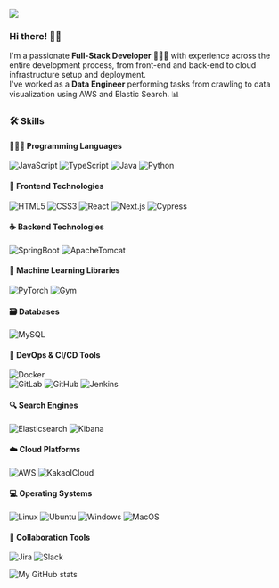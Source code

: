 <a href="mailto%3Ajueun.dev%40gmail.com" target="_blank"><img src="https://img.shields.io/badge/jueun.dev%40gmail.com-%23EA4335?style=flat-square&logo=gmail&logoColor=white"/></a>

### Hi there! 👋🏻
I'm a passionate **Full-Stack Developer** 👩🏻‍💻 with experience across the entire development process, from front-end and back-end to cloud infrastructure setup and deployment.
<br/>
I've worked as a **Data Engineer** performing tasks from crawling to data visualization using AWS and Elastic Search. 📊
<br/>


### 🛠️ Skills 

#### 👩🏻‍💻 Programming Languages
![JavaScript](https://img.shields.io/badge/-JavaScript-black?style=flat-square&logo=javascript)
![TypeScript](https://img.shields.io/badge/-TypeScript-007ACC?style=flat-square&logo=typescript&logoColor=white)
![Java](https://img.shields.io/badge/-Java-red?style=flat-square&logo=java)
![Python](https://img.shields.io/badge/-Python-yellow?style=flat-square&logo=python)

#### 🎨 Frontend Technologies
![HTML5](https://img.shields.io/badge/-HTML5-E34F26?style=flat-square&logo=html5&logoColor=white)
![CSS3](https://img.shields.io/badge/-CSS3-1572B6?style=flat-square&logo=css3)
![React](https://img.shields.io/badge/-React-black?style=flat-square&logo=react)
![Next.js](https://img.shields.io/badge/-Next.js-black?style=flat-square&logo=next.js)
![Cypress](https://img.shields.io/badge/-Cypress-17202C?style=flat-square&logo=cypress)


#### ☕ Backend Technologies
![SpringBoot](https://img.shields.io/badge/-Spring%20Boot-green?style=flat-square&logo=spring-boot)
![ApacheTomcat](https://img.shields.io/badge/-Apache%20Tomcat-F8DC75?style=flat-square&logo=apache-tomcat&logoColor=black)


#### 🧠 Machine Learning Libraries
![PyTorch](https://img.shields.io/badge/-PyTorch-orange?style=flat-square&logo=pytorch)
![Gym](https://img.shields.io/badge/-Gym-E5233F?style=flat-square&logo=openai)


#### 🗃️ Databases
![MySQL](https://img.shields.io/badge/-MySQL-4479A1?style=flat-square&logo=mysql&logoColor=white)

#### 🚀 DevOps & CI/CD Tools
![Docker](https://img.shields.io/badge/-Docker-2496ED?style=flat-square&logo=docker&logoColor=white)
<br/>
![GitLab](https://img.shields.io/badge/-GitLab-FCA121?style=flat-square&logo=gitlab)
![GitHub](https://img.shields.io/badge/-GitHub-181717?style=flat-square&logo=github)
![Jenkins](https://img.shields.io/badge/-Jenkins-D24939?style=flat-square&logo=jenkins&logoColor=white)


#### 🔍 Search Engines
![Elasticsearch](https://img.shields.io/badge/-Elasticsearch-005571?style=flat-square&logo=elasticsearch)
![Kibana](https://img.shields.io/badge/-Kibana-005571?style=flat-square&logo=kibana)


#### ☁️ Cloud Platforms
![AWS](https://img.shields.io/badge/-AWS-232F3E?style=flat-square&logo=amazon-aws)
![KakaoICloud](https://img.shields.io/badge/-Kakao%20I%20Cloud-yellow?style=flat-square&logo=kakao&logoColor=white)


#### 💻 Operating Systems
![Linux](https://img.shields.io/badge/-Linux-FCC624?style=flat-square&logo=linux&logoColor=black)
![Ubuntu](https://img.shields.io/badge/-Ubuntu-E95420?style=flat-square&logo=ubuntu&logoColor=white)
![Windows](https://img.shields.io/badge/-Windows-0078D6?style=flat-square&logo=windows)
![MacOS](https://img.shields.io/badge/-MacOS-black?style=flat-square&logo=apple)


#### 👥 Collaboration Tools
![Jira](https://img.shields.io/badge/-Jira%20Software-blue?style=flat-square&logo=jira)
![Slack](https://img.shields.io/badge/-Slack-4A154B?style=flat-square&logo=slack)




![My GitHub stats](https://github-readme-stats.vercel.app/api?username=001021&show_icons=true&theme=shadow_blue)



<!--
**001021/001021** is a ✨ _special_ ✨ repository because its `README.md` (this file) appears on your GitHub profile.

Here are some ideas to get you started:

- 🔭 I’m currently working on ...
- 🌱 I’m currently learning ...
- 👯 I’m looking to collaborate on ...
- 🤔 I’m looking for help with ...
- 💬 Ask me about ...
- 📫 How to reach me: ...
- 😄 Pronouns: ...
- ⚡ Fun fact: ...
-->
